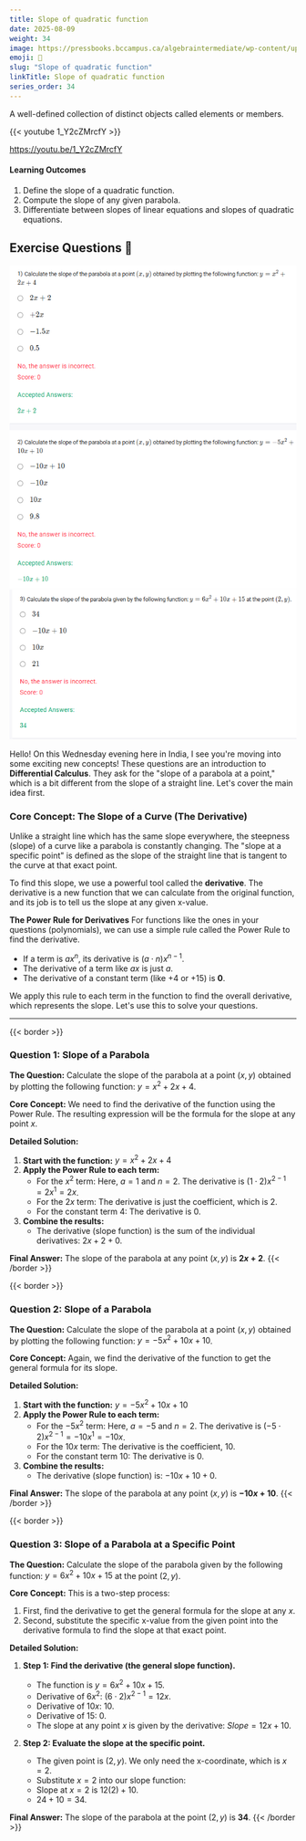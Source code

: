```yaml
---
title: Slope of quadratic function 
date: 2025-08-09
weight: 34
image: https://pressbooks.bccampus.ca/algebraintermediate/wp-content/uploads/sites/599/2018/12/CNX_IntAlg_Figure_09_06_001_img_new.jpg
emoji: 🧮
slug: "Slope of quadratic function"
linkTitle: Slope of quadratic function 
series_order: 34
---
```


A well-defined collection of distinct objects called elements or members.

{{< youtube 1_Y2cZMrcfY >}}

https://youtu.be/1_Y2cZMrcfY

#### Learning Outcomes

1. Define the slope of a quadratic function.
2. Compute the slope of any given parabola.
3. Differentiate between slopes of linear equations and slopes of quadratic equations.

## Exercise Questions 🤯

![alt text](image-7.png)
![alt text](image-8.png)

Hello! On this Wednesday evening here in India, I see you're moving into some exciting new concepts! These questions are an introduction to **Differential Calculus**. They ask for the "slope of a parabola at a point," which is a bit different from the slope of a straight line. Let's cover the main idea first.

### **Core Concept: The Slope of a Curve (The Derivative)**

Unlike a straight line which has the same slope everywhere, the steepness (slope) of a curve like a parabola is constantly changing. The "slope at a specific point" is defined as the slope of the straight line that is tangent to the curve at that exact point.

To find this slope, we use a powerful tool called the **derivative**. The derivative is a new function that we can calculate from the original function, and its job is to tell us the slope at any given x-value.

**The Power Rule for Derivatives**
For functions like the ones in your questions (polynomials), we can use a simple rule called the Power Rule to find the derivative.

* If a term is $ax^n$, its derivative is $(a \cdot n)x^{n-1}$.
* The derivative of a term like $ax$ is just $a$.
* The derivative of a constant term (like +4 or +15) is **0**.

We apply this rule to each term in the function to find the overall derivative, which represents the slope. Let's use this to solve your questions.

---
{{< border >}}
### **Question 1: Slope of a Parabola**

**The Question:**
Calculate the slope of the parabola at a point $(x, y)$ obtained by plotting the following function: $y = x^2 + 2x + 4$.

**Core Concept:** We need to find the derivative of the function using the Power Rule. The resulting expression will be the formula for the slope at any point $x$.

**Detailed Solution:**

1.  **Start with the function:**
    $y = x^2 + 2x + 4$
2.  **Apply the Power Rule to each term:**
    * For the $x^2$ term: Here, $a=1$ and $n=2$. The derivative is $(1 \cdot 2)x^{2-1} = 2x^1 = 2x$.
    * For the $2x$ term: The derivative is just the coefficient, which is $2$.
    * For the constant term $4$: The derivative is $0$.
3.  **Combine the results:**
    * The derivative (slope function) is the sum of the individual derivatives: $2x + 2 + 0$.

**Final Answer:** The slope of the parabola at any point $(x, y)$ is **$2x + 2$**.
{{< /border >}}

{{< border >}}
### **Question 2: Slope of a Parabola**

**The Question:**
Calculate the slope of the parabola at a point $(x, y)$ obtained by plotting the following function: $y = -5x^2 + 10x + 10$.

**Core Concept:** Again, we find the derivative of the function to get the general formula for its slope.

**Detailed Solution:**

1.  **Start with the function:**
    $y = -5x^2 + 10x + 10$
2.  **Apply the Power Rule to each term:**
    * For the $-5x^2$ term: Here, $a=-5$ and $n=2$. The derivative is $(-5 \cdot 2)x^{2-1} = -10x^1 = -10x$.
    * For the $10x$ term: The derivative is the coefficient, $10$.
    * For the constant term $10$: The derivative is $0$.
3.  **Combine the results:**
    * The derivative (slope function) is: $-10x + 10 + 0$.

**Final Answer:** The slope of the parabola at any point $(x, y)$ is **$-10x + 10$**.
{{< /border >}}

{{< border >}}
### **Question 3: Slope of a Parabola at a Specific Point**

**The Question:**
Calculate the slope of the parabola given by the following function: $y = 6x^2 + 10x + 15$ at the point $(2, y)$.

**Core Concept:** This is a two-step process:
1.  First, find the derivative to get the general formula for the slope at any $x$.
2.  Second, substitute the specific x-value from the given point into the derivative formula to find the slope at that exact point.

**Detailed Solution:**

1.  **Step 1: Find the derivative (the general slope function).**
    * The function is $y = 6x^2 + 10x + 15$.
    * Derivative of $6x^2$: $(6 \cdot 2)x^{2-1} = 12x$.
    * Derivative of $10x$: $10$.
    * Derivative of $15$: $0$.
    * The slope at any point $x$ is given by the derivative: $Slope = 12x + 10$.

2.  **Step 2: Evaluate the slope at the specific point.**
    * The given point is $(2, y)$. We only need the x-coordinate, which is $x = 2$.
    * Substitute $x=2$ into our slope function:
    * Slope at $x=2$ is $12(2) + 10$.
    * $24 + 10 = 34$.

**Final Answer:** The slope of the parabola at the point $(2, y)$ is **34**.
{{< /border >}}